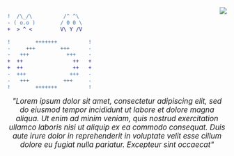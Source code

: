 
<img align="right"  src="https://tu.zbhz.org/i/2025/10/23/3wtv9g.png" />

```DIFF
!  /\_/\          /^ ^\
- ( o.o )        / 0 0 \
+  > ^ <         V\ Y /V
```
               
```DIFF
!        +++++++          !
-     +++        +++      -
-   +++            +++    -
+  ++                ++   +
+  ++                ++   +
-  +++              +++   -
-   +++           +++     -
!        +++++++          !

```

<p align="center">
<em><span style="font-size: 1.2em;">
"Lorem ipsum dolor sit amet, consectetur adipiscing elit, sed do eiusmod tempor incididunt ut labore et dolore magna aliqua. Ut enim ad minim veniam, quis nostrud exercitation ullamco laboris nisi ut aliquip ex ea commodo consequat. Duis aute irure dolor in reprehenderit in voluptate velit esse cillum dolore eu fugiat nulla pariatur. Excepteur sint occaecat"
</span></em>
</p>

